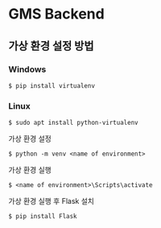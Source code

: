 # GMS Backend

## 가상 환경 설정 방법

### Windows
```
$ pip install virtualenv
```

### Linux
```
$ sudo apt install python-virtualenv
```

가상 환경 설정
```
$ python -m venv <name of environment>
```


가상 환경 실행
```
$ <name of environment>\Scripts\activate
```


가상 환경 실행 후 Flask 설치
```
$ pip install Flask
```
